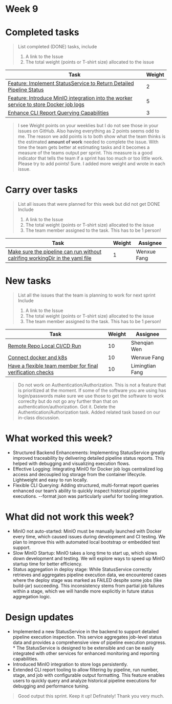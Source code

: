 
# Week 9

# Completed tasks

> List completed (DONE) tasks, include
> 1. A link to the Issue
> 2. The total weight (points or T-shirt size) allocated to the issue

| Task                                                                                                                         | Weight |
|------------------------------------------------------------------------------------------------------------------------------| ------ |
| [Feature: Implement StatusService to Return Detailed Pipeline Status](https://github.com/CS6510-SEA-SP25/t1-cicd/issues/243) |   2     |
| [Feature: Introduce MinIO integration into the worker service to store Docker job logs](https://github.com/CS6510-SEA-SP25/t1-cicd/issues/249)                              |    5    |
| [Enhance CLI Report Querying Capabilities](https://github.com/CS6510-SEA-SP25/t1-cicd/issues/244)                            |   3     |


> I see Weight points on your weeklies but I do not see those in your issues on GitHub. 
> Also having everything as 2 points seems odd to me. 
> The reason we add points is to both show what the team thinks is the estimated **amount of work** needed to complete the issue. With time the team gets better at estimating tasks and it becomes a measure of the teams output per sprint. This measure is a good indicator that tells the team if a sprint has too much or too little work. 
> Please try to add points!
> Sure. I added more weight and wrote in each issue.

# Carry over tasks

> List all issues that were planned for this week but did not get DONE
> Include
> 1. A link to the Issue
> 2. The total weight (points or T-shirt size) allocated to the issue
> 3. The team member assigned to the task. This has to be 1 person!

| Task | Weight | Assignee |
| ---- | ------ | -------- |
| [Make sure the pipeline can run without calrifing workingDir in the yaml file](https://github.com/CS6510-SEA-SP25/t1-cicd/issues/258) | 1 | Wenxue Fang |

# New tasks

> List all the issues that the team is planning to work for next sprint
> Include
> 1. A link to the Issue
> 2. The total weight (points or T-shirt size) allocated to the issue
> 3. The team member assigned to the task. This has to be 1 person!

| Task | Weight | Assignee    |
| ---- |---|-------------|
| [Remote Repo Local CI/CD Run](https://github.com/CS6510-SEA-SP25/t1-cicd/issues/256) | 10 | Shenqian Wen |
| [Connect docker and k8s](https://github.com/CS6510-SEA-SP25/t1-cicd/issues/257) | 10 | Wenxue Fang |
| [Have a flexible team member for final verification checks](https://github.com/CS6510-SEA-SP25/t1-cicd/issues/259) | 10 | Limingtian Fang |


> Do not work on Authentication/Authorization. This is not a feature that is prioritized at the moment. 
> If some of the software you are using has login/passwords make sure we use those to get the software to work correclty but do not go any further than that on authentication/authorization.
> Got it. Delete the Authentication/Authorization task. Added related task based on our in-class discussion.

# What worked this week?

*  Structured Backend Enhancements: Implementing StatusService greatly improved traceability by delivering detailed pipeline status reports. This helped with debugging and visualizing execution flows.
*  Effective Logging: Integrating MinIO for Docker job logs centralized log access and decoupled log storage from the container lifecycle. Lightweight and easy to run locally.
*  Flexible CLI Querying: Adding structured, multi-format report queries enhanced our team’s ability to quickly inspect historical pipeline executions. --format json was particularly useful for tooling integration.

# What did not work this week?

 * MinIO not auto-started: MinIO must be manually launched with Docker every time, which caused issues during development and CI testing. We plan to improve this with automated local bootstrap or embedded test support.
 * Slow MinIO Startup: MinIO takes a long time to start up, which slows down development and testing. We will explore ways to speed up MinIO startup time for better efficiency.
 * Status aggregation in deploy stage: While StatusService correctly retrieves and aggregates pipeline execution data, we encountered cases where the deploy stage was marked as FAILED despite some jobs (like build-jar) succeeding. This inconsistency stems from partial job failures within a stage, which we will handle more explicitly in future status aggregation logic.

# Design updates

 * Implemented a new StatusService in the backend to support detailed pipeline execution inspection. This service aggregates job-level status data and provides a comprehensive view of pipeline execution progress. * The StatusService is designed to be extensible and can be easily integrated with other services for enhanced monitoring and reporting capabilities.
 * Introduced MinIO integration to store logs persistently.
 * Extended CLI report tooling to allow filtering by pipeline, run number, stage, and job with configurable output formatting. This feature enables users to quickly query and analyze historical pipeline executions for debugging and performance tuning.


 > Good output this sprint. Keep it up!
 > Definately! Thank you very much.
